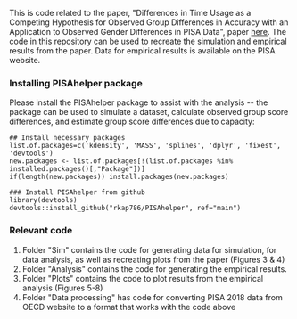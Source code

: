 This is code related to the paper, "Differences in Time Usage as a Competing Hypothesis for Observed Group Differences in Accuracy with an Application to Observed Gender Differences in PISA Data", paper [here](https://onlinelibrary.wiley.com/doi/10.1111/jedm.12419). The code in this repository can be used to recreate the simulation and empirical results from the paper. Data for empirical results is available on the PISA website. 

### Installing PISAhelper package
Please install the PISAhelper package to assist with the analysis -- the package can be used to simulate a dataset, calculate observed group score differences, and estimate group score differences due to capacity:

```
## Install necessary packages
list.of.packages=c('kdensity', 'MASS', 'splines', 'dplyr', 'fixest', 'devtools')
new.packages <- list.of.packages[!(list.of.packages %in% installed.packages()[,"Package"])]
if(length(new.packages)) install.packages(new.packages)

### Install PISAhelper from github
library(devtools)
devtools::install_github("rkap786/PISAhelper", ref="main")

```

### Relevant code

1. Folder "Sim" contains the code for generating data for simulation, for data analysis, as well as recreating plots from the paper (Figures 3 & 4)
2. Folder "Analysis" contains the code for generating the empirical results. 
3. Folder "Plots" contains the code to plot results from the empirical analysis (Figures 5-8)
4. Folder "Data processing" has code for converting PISA 2018 data from OECD website to a format that works with the code above
